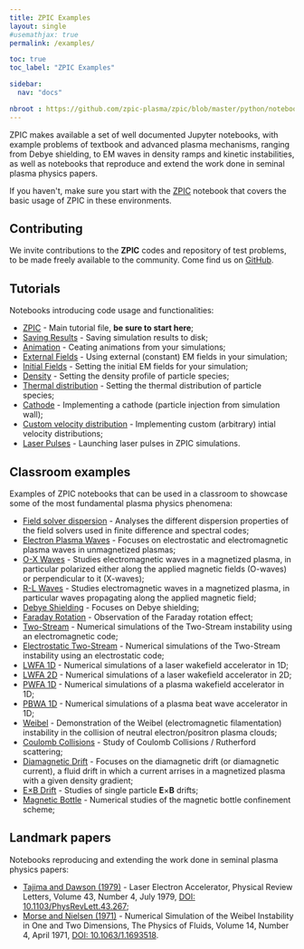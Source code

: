 ```yaml
---
title: ZPIC Examples
layout: single
#usemathjax: true
permalink: /examples/

toc: true
toc_label: "ZPIC Examples"

sidebar:
  nav: "docs"

nbroot : https://github.com/zpic-plasma/zpic/blob/master/python/notebooks
---
```


ZPIC makes available a set of well documented Jupyter notebooks, with example problems of textbook and advanced plasma mechanisms, ranging from Debye shielding, to EM waves in density ramps and kinetic instabilities, as well as notebooks that reproduce and extend the work done in seminal plasma physics papers.

If you haven't, make sure you start with the [ZPIC]({{page.nbroot}}/tutorial/ZPIC.ipynb) notebook that covers the basic usage of ZPIC in these environments.

## Contributing

We invite contributions to the __ZPIC__ codes and repository of test problems, to be made freely available to the community. Come find us on [GitHub](https://github.com/ricardo-fonseca/zpic).

## Tutorials

Notebooks introducing code usage and functionalities:

* [ZPIC]({{page.nbroot}}/tutorial/ZPIC.ipynb) - Main tutorial file, **be sure to start here**;
* [Saving Results]({{page.nbroot}}/tutorial/Saving%20results.ipynb) - Saving simulation results to disk;
* [Animation]({{page.nbroot}}/tutorial/Animation.ipynb) - Ceating animations from your simulations;
* [External Fields]({{page.nbroot}}/tutorial/External%20Fields.ipynb) - Using external (constant) EM fields in your simulation;
* [Initial Fields]({{page.nbroot}}/tutorial/Initial%20Fields.ipynb) - Setting the initial EM fields for your simulation;
* [Density]({{page.nbroot}}/tutorial/Density.ipynb) - Setting the density profile of particle species;
* [Thermal distribution]({{page.nbroot}}/tutorial/Thermal%20Distribution.ipynb) - Setting the thermal distribution of particle species;
* [Cathode]({{page.nbroot}}/tutorial/Cathode.ipynb) - Implementing a cathode (particle injection from simulation wall);
* [Custom velocity distribution]({{page.nbroot}}/tutorial/Custom%20velocity%20distribution.ipynb) - Implementing custom (arbitrary) intial velocity distributions;
* [Laser Pulses]({{page.nbroot}}/tutorial/Laser%20Pulses.ipynb) - Launching laser pulses in ZPIC simulations.

## Classroom examples

Examples of ZPIC notebooks that can be used in a classroom to showcase some of the most fundamental plasma physics phenomena:

* [Field solver dispersion]({{page.nbroot}}/classroom/Field%20solver%20dispersion.ipynb) - Analyses the different dispersion properties of the field solvers used in finite difference and spectral codes;
* [Electron Plasma Waves]({{page.nbroot}}/classroom/Electron%20Plasma%20Waves.ipynb) - Focuses on electrostatic and electromagnetic plasma waves in unmagnetized plasmas;
* [O-X Waves]({{page.nbroot}}/classroom/O-X%20Waves.ipynb) - Studies electromagnetic waves in a magnetized plasma, in particular polarized either along the applied magnetic fields (O-waves) or perpendicular to it (X-waves);
* [R-L Waves]({{page.nbroot}}/classroom/R-L%20Waves.ipynb) - Studies electromagnetic waves in a magnetized plasma, in particular waves propagating along the applied magnetic field;
* [Debye Shielding]({{page.nbroot}}/classroom/Debye%20Shielding.ipynb) - Focuses on Debye shielding;
* [Faraday Rotation]({{page.nbroot}}/classroom/Faraday%20Rotation.ipynb) - Observation of the Faraday rotation effect;
* [Two-Stream]({{page.nbroot}}/classroom/Two-Stream.ipynb) - Numerical simulations of the Two-Stream instability using an electromagnetic code;
* [Electrostatic Two-Stream]({{page.nbroot}}/classroom/Electrostatic%20Two-Stream.ipynb) - Numerical simulations of the Two-Stream instability using an electrostatic code;
* [LWFA 1D]({{page.nbroot}}/classroom/LWFA%201D.ipynb) - Numerical simulations of a laser wakefield accelerator in 1D;
* [LWFA 2D]({{page.nbroot}}/classroom/LWFA%202D.ipynb) - Numerical simulations of a laser wakefield accelerator in 2D;
* [PWFA 1D]({{page.nbroot}}/classroom/PWFA%201D.ipynb) - Numerical simulations of a plasma wakefield accelerator in 1D;
* [PBWA 1D]({{page.nbroot}}/classroom/PBWA%201D.ipynb) - Numerical simulations of a plasma beat wave accelerator in 1D;
* [Weibel]({{page.nbroot}}/classroom/Weibel.ipynb) - Demonstration of the Weibel (electromagnetic filamentation) instability in the collision of neutral electron/positron plasma clouds;
* [Coulomb Collisions]({{page.nbroot}}/classroom/Coulomb%20Collisions.ipynb) - Study of Coulomb Collisions / Rutherford scattering;
* [Diamagnetic Drift]({{page.nbroot}}/classroom/Diamagnetic%20Drift.ipynb) - Focuses on the diamagnetic drift (or diamagnetic current), a fluid drift in which a current arrises in a magnetized plasma with a given density gradient;
* [E×B Drift]({{page.nbroot}}/classroom/ExB%20Drift.ipynb) - Studies of single particle **E**×**B** drifts;
* [Magnetic Bottle]({{page.nbroot}}/classroom/Magnetic%20Bottle.ipynb) - Numerical studies of the magnetic bottle confinement scheme;

## Landmark papers

Notebooks reproducing and extending the work done in seminal plasma physics papers:

* [Tajima and Dawson (1979)]({{page.nbroot}}/papers/Tajima%20and%20Dawson%201979.ipynb) - Laser Electron Accelerator, Physical Review Letters, Volume 43, Number 4, July 1979, [DOI: 10.1103/PhysRevLett.43.267](https://doi.org/10.1103/PhysRevLett.43.267);
* [Morse and Nielsen (1971)]({{page.nbroot}}/papers/Morse%20and%20Nielsen%201971.ipynb) - Numerical Simulation of the Weibel Instability in One and Two Dimensions, The Physics of Fluids, Volume 14, Number 4, April 1971, [DOI: 10.1063/1.1693518](https://doi.org/10.1063/1.1693518).
